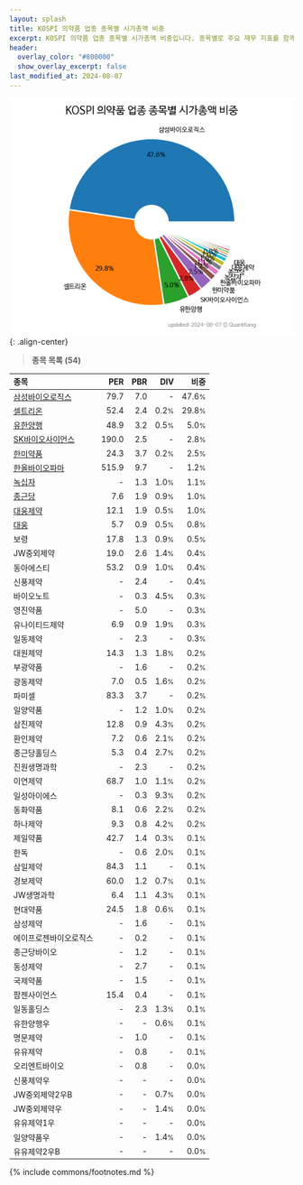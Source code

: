 ```yaml
---
layout: splash
title: KOSPI 의약품 업종 종목별 시가총액 비중
excerpt: KOSPI 의약품 업종 종목별 시가총액 비중입니다. 종목별로 주요 재무 지표를 함께 표시합니다.
header:
  overlay_color: "#800000"
  show_overlay_excerpt: false
last_modified_at: 2024-08-07
---
```



![KOSPI 의약품 업종 종목별 시가총액 비중](/stats/sector/images/kospi_업종_의약품_종목.png){: .align-center}


> **종목 목록 (54)**<a id="list"></a>

| **종목** | **PER** | **PBR** | **DIV** | **비중** |
| :------- | ------: | ------: | ------: | -------: |
| [삼성바이오로직스](/207940/) | 79.7 | 7.0 | - | 47.6<small>%</small> |
| [셀트리온](/068270/) | 52.4 | 2.4 | 0.2<small>%</small> | 29.8<small>%</small> |
| [유한양행](/000100/) | 48.9 | 3.2 | 0.5<small>%</small> | 5.0<small>%</small> |
| [SK바이오사이언스](/302440/) | 190.0 | 2.5 | - | 2.8<small>%</small> |
| [한미약품](/128940/) | 24.3 | 3.7 | 0.2<small>%</small> | 2.5<small>%</small> |
| [한올바이오파마](/009420/) | 515.9 | 9.7 | - | 1.2<small>%</small> |
| [녹십자](/006280/) | - | 1.3 | 1.0<small>%</small> | 1.1<small>%</small> |
| [종근당](/185750/) | 7.6 | 1.9 | 0.9<small>%</small> | 1.0<small>%</small> |
| [대웅제약](/069620/) | 12.1 | 1.9 | 0.5<small>%</small> | 1.0<small>%</small> |
| [대웅](/003090/) | 5.7 | 0.9 | 0.5<small>%</small> | 0.8<small>%</small> |
| 보령 | 17.8 | 1.3 | 0.9<small>%</small> | 0.5<small>%</small> |
| JW중외제약 | 19.0 | 2.6 | 1.4<small>%</small> | 0.4<small>%</small> |
| 동아에스티 | 53.2 | 0.9 | 1.0<small>%</small> | 0.4<small>%</small> |
| 신풍제약 | - | 2.4 | - | 0.4<small>%</small> |
| 바이오노트 | - | 0.3 | 4.5<small>%</small> | 0.3<small>%</small> |
| 영진약품 | - | 5.0 | - | 0.3<small>%</small> |
| 유나이티드제약 | 6.9 | 0.9 | 1.9<small>%</small> | 0.3<small>%</small> |
| 일동제약 | - | 2.3 | - | 0.3<small>%</small> |
| 대원제약 | 14.3 | 1.3 | 1.8<small>%</small> | 0.2<small>%</small> |
| 부광약품 | - | 1.6 | - | 0.2<small>%</small> |
| 광동제약 | 7.0 | 0.5 | 1.6<small>%</small> | 0.2<small>%</small> |
| 파미셀 | 83.3 | 3.7 | - | 0.2<small>%</small> |
| 일양약품 | - | 1.2 | 1.0<small>%</small> | 0.2<small>%</small> |
| 삼진제약 | 12.8 | 0.9 | 4.3<small>%</small> | 0.2<small>%</small> |
| 환인제약 | 7.2 | 0.6 | 2.1<small>%</small> | 0.2<small>%</small> |
| 종근당홀딩스 | 5.3 | 0.4 | 2.7<small>%</small> | 0.2<small>%</small> |
| 진원생명과학 | - | 2.3 | - | 0.2<small>%</small> |
| 이연제약 | 68.7 | 1.0 | 1.1<small>%</small> | 0.2<small>%</small> |
| 일성아이에스 | - | 0.3 | 9.3<small>%</small> | 0.2<small>%</small> |
| 동화약품 | 8.1 | 0.6 | 2.2<small>%</small> | 0.2<small>%</small> |
| 하나제약 | 9.3 | 0.8 | 4.2<small>%</small> | 0.2<small>%</small> |
| 제일약품 | 42.7 | 1.4 | 0.3<small>%</small> | 0.1<small>%</small> |
| 한독 | - | 0.6 | 2.0<small>%</small> | 0.1<small>%</small> |
| 삼일제약 | 84.3 | 1.1 | - | 0.1<small>%</small> |
| 경보제약 | 60.0 | 1.2 | 0.7<small>%</small> | 0.1<small>%</small> |
| JW생명과학 | 6.4 | 1.1 | 4.3<small>%</small> | 0.1<small>%</small> |
| 현대약품 | 24.5 | 1.8 | 0.6<small>%</small> | 0.1<small>%</small> |
| 삼성제약 | - | 1.6 | - | 0.1<small>%</small> |
| 에이프로젠바이오로직스 | - | 0.2 | - | 0.1<small>%</small> |
| 종근당바이오 | - | 1.2 | - | 0.1<small>%</small> |
| 동성제약 | - | 2.7 | - | 0.1<small>%</small> |
| 국제약품 | - | 1.5 | - | 0.1<small>%</small> |
| 팜젠사이언스 | 15.4 | 0.4 | - | 0.1<small>%</small> |
| 일동홀딩스 | - | 2.3 | 1.3<small>%</small> | 0.1<small>%</small> |
| 유한양행우 | - | - | 0.6<small>%</small> | 0.1<small>%</small> |
| 명문제약 | - | 1.0 | - | 0.1<small>%</small> |
| 유유제약 | - | 0.8 | - | 0.1<small>%</small> |
| 오리엔트바이오 | - | 0.8 | - | 0.0<small>%</small> |
| 신풍제약우 | - | - | - | 0.0<small>%</small> |
| JW중외제약2우B | - | - | 0.7<small>%</small> | 0.0<small>%</small> |
| JW중외제약우 | - | - | 1.4<small>%</small> | 0.0<small>%</small> |
| 유유제약1우 | - | - | - | 0.0<small>%</small> |
| 일양약품우 | - | - | 1.4<small>%</small> | 0.0<small>%</small> |
| 유유제약2우B | - | - | - | 0.0<small>%</small> |

{% include commons/footnotes.md %}